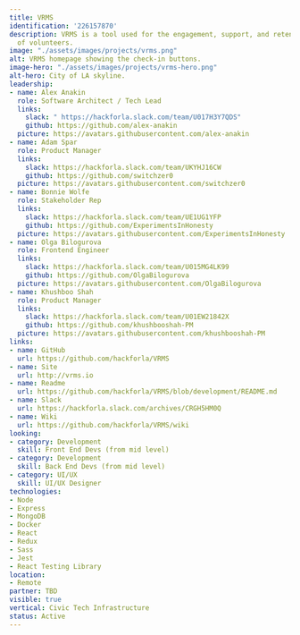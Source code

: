 ```yaml
---
title: VRMS
identification: '226157870'
description: VRMS is a tool used for the engagement, support, and retention of a network
  of volunteers.
image: "./assets/images/projects/vrms.png"
alt: VRMS homepage showing the check-in buttons.
image-hero: "./assets/images/projects/vrms-hero.png"
alt-hero: City of LA skyline.
leadership:
- name: Alex Anakin
  role: Software Architect / Tech Lead
  links:
    slack: " https://hackforla.slack.com/team/U017H3Y7QDS"
    github: https://github.com/alex-anakin
  picture: https://avatars.githubusercontent.com/alex-anakin
- name: Adam Spar
  role: Product Manager
  links:
    slack: https://hackforla.slack.com/team/UKYHJ16CW
    github: https://github.com/switchzer0
  picture: https://avatars.githubusercontent.com/switchzer0
- name: Bonnie Wolfe
  role: Stakeholder Rep
  links:
    slack: https://hackforla.slack.com/team/UE1UG1YFP
    github: https://github.com/ExperimentsInHonesty
  picture: https://avatars.githubusercontent.com/ExperimentsInHonesty
- name: Olga Bilogurova
  role: Frontend Engineer
  links:
    slack: https://hackforla.slack.com/team/U015MG4LK99
    github: https://github.com/OlgaBilogurova
  picture: https://avatars.githubusercontent.com/OlgaBilogurova
- name: Khushboo Shah
  role: Product Manager
  links:
    slack: https://hackforla.slack.com/team/U01EW21842X
    github: https://github.com/khushbooshah-PM
  picture: https://avatars.githubusercontent.com/khushbooshah-PM
links:
- name: GitHub
  url: https://github.com/hackforla/VRMS
- name: Site
  url: http://vrms.io
- name: Readme
  url: https://github.com/hackforla/VRMS/blob/development/README.md
- name: Slack
  url: https://hackforla.slack.com/archives/CRGH5HM0Q
- name: Wiki
  url: https://github.com/hackforla/VRMS/wiki
looking:
- category: Development
  skill: Front End Devs (from mid level)
- category: Development
  skill: Back End Devs (from mid level)
- category: UI/UX
  skill: UI/UX Designer
technologies:
- Node
- Express
- MongoDB
- Docker
- React
- Redux
- Sass
- Jest
- React Testing Library
location:
- Remote
partner: TBD
visible: true
vertical: Civic Tech Infrastructure
status: Active
---
```


